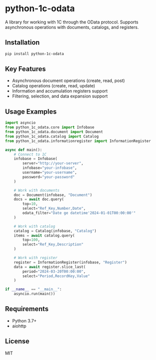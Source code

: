 # python-1c-odata

A library for working with 1C through the OData protocol. Supports asynchronous operations with documents, catalogs, and registers.

## Installation

```bash
pip install python-1c-odata
```

## Key Features

- Asynchronous document operations (create, read, post)
- Catalog operations (create, read, update)
- Information and accumulation registers support
- Filtering, selection, and data expansion support

## Usage Examples

```python
import asyncio
from python_1c_odata.core import Infobase
from python_1c_odata.document import Document
from python_1c_odata.catalog import Catalog
from python_1c_odata.informationregister import InformationRegister

async def main():
    # Connect to 1C
    infobase = Infobase(
        server="http://your-server",
        infobase="your-infobase",
        username="your-username",
        password="your-password"
    )

    # Work with documents
    doc = Document(infobase, "Document")
    docs = await doc.query(
        top=10,
        select="Ref_Key,Number,Date",
        odata_filter="Date ge datetime'2024-01-01T00:00:00'"
    )

    # Work with catalog
    catalog = Catalog(infobase, "Catalog")
    items = await catalog.query(
        top=100,
        select="Ref_Key,Description"
    )

    # Work with register
    register = InformationRegister(infobase, "Register")
    data = await register.slice_last(
        period="2024-03-20T00:00:00",
        select="Period,RecordKey,Value"
    )

if __name__ == "__main__":
    asyncio.run(main())
```

## Requirements

- Python 3.7+
- aiohttp

## License

MIT
